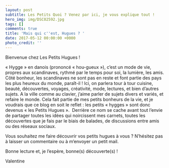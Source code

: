 ```yaml
---
layout: post
subtitle: Les Petits Quoi ? Venez par ici, je vous explique tout !
hero_img: img/DSC02592.jpg
tags: []
comments: true
title: 'Mais qui c''est, Hugues ? '
date: 2017-05-12 00:00:00 +0000
photo_credit: ''
---
```

Bienvenue chez Les Petits Hugues !

« Hygge » en danois (prononcé « hou-gueux »), c’est un mode de vie,  propres aux scandinaves, rythmé par le temps pour soi, la lumière, les  amis. Côté bonheur, les scandinaves ne sont pas en reste et font partie  des pays les plus heureux du monde, paraît-il ! Ici, on parlera tour à  tour cuisine, beauté, découvertes, voyages, créativité, mode, lectures,  et bien d’autres sujets. A la ville comme au clavier, j’aime parler de  sujets divers et variés, et refaire le monde. Cela fait partie de mes  petits bonheurs de la vie, et je voudrais que ce blog en soit le reflet :  les petits « hygges » sont donc devenus « les Petits Hugues ».   Derrière ce nom se cache avant tout l’envie de partager toutes les idées  qui noircissent mes carnets, toutes les découvertes que je fais par le  biais de balades, de discussions entre amis ou des réseaux sociaux.

Vous souhaitez me faire découvrir vos petits hugues à vous ?  N’hésitez pas à laisser un commentaire ou à m’envoyer un petit mail.

Bonne lecture et, je l’espère, bonne(s) découverte(s) !

Valentine